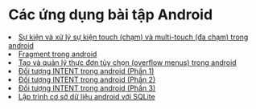 <h1>Các ứng dụng bài tập Android</h1>


<li><a href="https://github.com/thuongnguyen55/MotionEvent">Sự kiện và xử lý sự kiện touch (chạm) và multi-touch (đa chạm) trong android</a></li>
<li><a href="https://github.com/thuongnguyen55/FragmentExample">Fragment trong android</a></li>
<li><a href="https://github.com/thuongnguyen55/MenuExample">Tạo và quản lý thực đơn tùy chọn (overflow menus) trong android</a></li>
<li><a href="https://github.com/thuongnguyen55/ExplicitIntent">Đối tượng INTENT trong android (Phần 1)</a></li>
<li><a href="https://github.com/thuongnguyen55/ImplicitIntent">Đối tượng INTENT trong android (Phần 2)</a></li>
<li><a href="https://github.com/thuongnguyen55/SendBroadcast">Đối tượng INTENT trong android (Phần 3)</a></li>
<li><a href="https://github.com/thuongnguyen55/SQLiteDemoApplication">Lập trình cơ sở dữ liệu android với SQLite</a></li>
